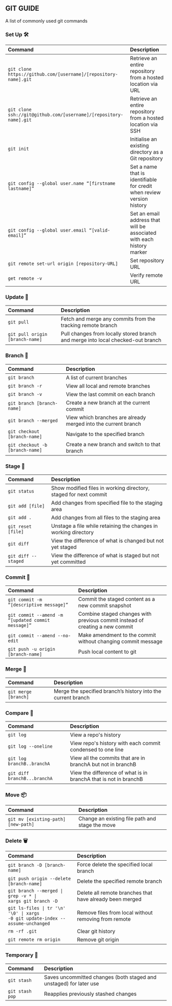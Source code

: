 ## GIT GUIDE 
A list of commonly used git commands

### Set Up 🛠
| Command | Description 
|:--- |:--- 
|`git clone https://github.com/[username]/[repository-name].git`| Retrieve an entire repository from a hosted location via URL 
|`git clone ssh://git@github.com/[username]/[repository-name].git`|Retrieve an entire repository from a hosted location via SSH
|`git init`| Initialise an existing directory as a Git repository 
|`git config --global user.name “[firstname lastname]”`| Set a name that is identifiable for credit when review version history 
|`git config --global user.email “[valid-email]”`| Set an email address that will be associated with each history marker 
|`git remote set-url origin [repository-URL]`| Set repository URL
|`get remote -v`| Verify remote URL

### Update 📲
| Command | Description 
|:--- |:--- 
|`git pull`| Fetch and merge any commits from the tracking remote branch
|`git pull origin [branch-name]`|  Pull changes from locally stored branch and merge into local checked-out branch

### Branch 🌳
| Command | Description 
|:--- |:--- 
|`git branch`| A list of current branches
|`git branch -r`| View all local and remote branches
|`git branch -v`| View the last commit on each branch
|`git branch [branch-name]`| Create a new branch at the current commit
|`git branch --merged`| View which branches are already merged into the current branch
|`git checkout [branch-name]`| Navigate to the specified branch
|`git checkout -b [branch-name]`| Create a new branch and switch to that branch

### Stage 🚥
| Command | Description 
|:--- |:--- 
|`git status`| Show modified files in working directory, staged for next commit
|`git add [file]`| Add changes from specified file to the staging area
|`git add .`| Add changes from all files to the staging area
|`git reset [file]`| Unstage a file while retaining the changes in working directory
|`git diff`| View the difference of what is changed but not yet staged
|`git diff --staged`| View the difference of what is staged but not yet committed

### Commit 💬
| Command | Description 
|:--- |:--- 
|`git commit -m “[descriptive message]”`| Commit the staged content as a new commit snapshot
|`git commit --amend -m “[updated commit message]”`| Combine staged changes with previous commit instead of creating a new commit
|`git commit --amend --no-edit`| Make amendment to the commit without changing commit message|
|`git push -u origin [branch-name]`| Push local content to git

### Merge 🧬
| Command | Description 
|:--- |:--- 
|`git merge [branch]`| Merge the specified branch’s history into the current branch

### Compare 📖
| Command | Description 
|:--- |:--- 
|`git log`| View a repo's history
|`git log --oneline`| View repo's history with each commit condensed to one line
|`git log branchB..branchA`| View all the commits that are in branchA but not in branchB
|`git diff branchB...branchA`| View the difference of what is in branchA that is not in branchB

### Move 📦
| Command | Description 
|:--- |:--- 
|`git mv [existing-path] [new-path]`| Change an existing file path and stage the move

### Delete 🗑
| Command | Description 
|:--- |:--- 
|`git branch -D [branch-name]`| Force delete the specified local branch 
|`git push origin --delete [branch-name]`| Delete the specified remote branch
|<code>git branch --merged &#124; grep -v \* &#124; xargs git branch -D</code> | Delete all remote branches that have already been merged
|<code>git ls-files &#124; tr '\n' '\0' &#124; xargs -0 git update-index --assume-unchanged</code>| Remove files from local without removing from remote
|`rm -rf .git`| Clear git history
|`git remote rm origin`| Remove git origin


### Temporary 🍃
| Command | Description 
|:--- |:--- 
|`git stash`| Saves uncommitted changes (both staged and unstaged) for later use
|`git stash pop`| Reapplies previously stashed changes

